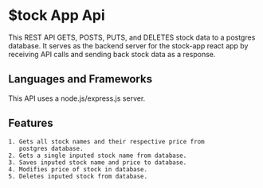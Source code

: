 # $tock App Api

This REST API GETS, POSTS, PUTS, and DELETES stock data to a 
postgres database. It serves as the backend server for the stock-app react app by receiving API calls and sending back stock data as a response.

## Languages and Frameworks

This API uses a node.js/express.js server. 

## Features

    1. Gets all stock names and their respective price from
       postgres database. 
    2. Gets a single inputed stock name from database.
    3. Saves inputed stock name and price to database.
    4. Modifies price of stock in database.
    5. Deletes inputed stock from database.

